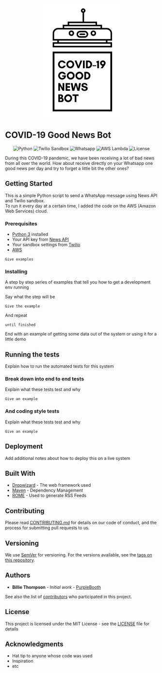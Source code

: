 <p align="center">
  <img alt="Logo" src="./logo-covid-19-bot.png">
</p>

# COVID-19 Good News Bot

<p align="center">
  <img alt="Python" src="https://img.shields.io/badge/python-3.8.2-brightgreen">
  <img alt="Twilio Sandbox" src="https://img.shields.io/badge/twilio-sandbox-brightgreen">
  <img alt="Whatsapp" src="https://img.shields.io/badge/messenger-whatsapp-brightgreen">
  <img alt="AWS Lambda" src="https://img.shields.io/badge/aws-lambda-brightgreen">
  <img alt="License" src="https://img.shields.io/badge/license-MIT-brightgreen">
</p>

During this COVID-19 pandemic, we have been receiving a lot of bad news from all over
the world. How about receive directly on your Whatsapp one good news per day and try to forget
a little bit the other ones?

## Getting Started

This is a simple Python script to send a WhatsApp message using News API and Twilio sandbox.  
To run it every day at a certain time, I added the code on the AWS (Amazon Web Services) cloud.

### Prerequisites

- [Python 3](https://www.python.org/) installed
- Your API key from [News API](https://newsapi.org/)
- Your sandbox settings from [Twilio](https://www.twilio.com/)
- [AWS]()

```
Give examples
```

### Installing

A step by step series of examples that tell you how to get a development env running

Say what the step will be

```
Give the example
```

And repeat

```
until finished
```

End with an example of getting some data out of the system or using it for a little demo

## Running the tests

Explain how to run the automated tests for this system

### Break down into end to end tests

Explain what these tests test and why

```
Give an example
```

### And coding style tests

Explain what these tests test and why

```
Give an example
```

## Deployment

Add additional notes about how to deploy this on a live system

## Built With

* [Dropwizard](http://www.dropwizard.io/1.0.2/docs/) - The web framework used
* [Maven](https://maven.apache.org/) - Dependency Management
* [ROME](https://rometools.github.io/rome/) - Used to generate RSS Feeds

## Contributing

Please read [CONTRIBUTING.md](https://gist.github.com/PurpleBooth/b24679402957c63ec426) for details on our code of conduct, and the process for submitting pull requests to us.

## Versioning

We use [SemVer](http://semver.org/) for versioning. For the versions available, see the [tags on this repository](https://github.com/your/project/tags).

## Authors

* **Billie Thompson** - *Initial work* - [PurpleBooth](https://github.com/PurpleBooth)

See also the list of [contributors](https://github.com/your/project/contributors) who participated in this project.

## License

This project is licensed under the MIT License - see the [LICENSE](LICENSE) file for details

## Acknowledgments

* Hat tip to anyone whose code was used
* Inspiration
* etc
